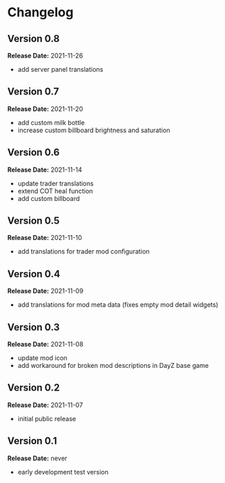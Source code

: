 # Changelog

## Version 0.8

**Release Date:** 2021-11-26

- add server panel translations

## Version 0.7

**Release Date:** 2021-11-20

- add custom milk bottle
- increase custom billboard brightness and saturation

## Version 0.6

**Release Date:** 2021-11-14

- update trader translations
- extend COT heal function
- add custom billboard

## Version 0.5

**Release Date:** 2021-11-10

- add translations for trader mod configuration

## Version 0.4

**Release Date:** 2021-11-09

- add translations for mod meta data (fixes empty mod detail widgets)

## Version 0.3

**Release Date:** 2021-11-08

- update mod icon
- add workaround for broken mod descriptions in DayZ base game

## Version 0.2

**Release Date:** 2021-11-07

- initial public release

## Version 0.1

**Release Date:** never

- early development test version